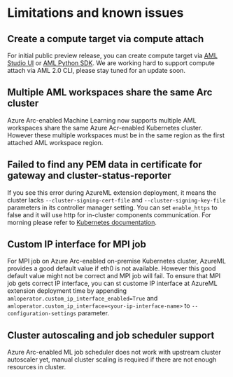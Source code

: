 # Limitations and known issues

## Create a compute target via compute attach

For initial public preview release, you can create compute target via [AML Studio UI](attach-compute.md#create-a-compute-target-via-aml-studio-ui) or [AML Python SDK](attach-compute.md#create-a-compute-target-via-aml-python-sdk). We are working hard to support compute attach via AML 2.0 CLI, please stay tuned for an update soon.

## Multiple AML workspaces share the same Arc cluster

Azure Arc-enabled Machine Learning now supports multiple AML workspaces share the same Azure Acr-enabled Kubernetes cluster. However these multiple workspaces must be in the same region as the first attached AML workspace region.

## Failed to find any PEM data in certificate for gateway and cluster-status-reporter

If you see this error during AzureML extension deployment, it means the cluster lacks ```--cluster-signing-cert-file``` and ```--cluster-signing-key-file``` parameters in its controller manager setting. You can set ```enable_https``` to false and it will use http for in-cluster components communication. For morning please refer to [Kubernetes documentation](https://kubernetes.io/docs/tasks/tls/managing-tls-in-a-cluster/#a-note-to-cluster-administrators).

## Custom IP interface for MPI job

For MPI job on Azure Arc-enabled on-premise Kubernetes cluster, AzureML provides a good default value if eth0 is not available. However this good default value might not be correct and MPI job will fail. To ensure that MPI job gets correct IP interface, you can st custome IP interface at AzureML extension deployment time by appending ```amloperator.custom_ip_interface_enabled=True``` and ```amloperator.custom_ip_interface=<your-ip-interface-name>``` to ```--configuration-settings``` parameter.  

## Cluster autoscaling and job scheduler support

Azure Arc-enabled ML job scheduler does not work with upstream cluster autoscaler yet, manual cluster scaling is required if there are not enough resources in cluster.
